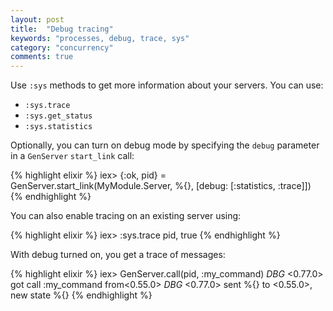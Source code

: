 ```yaml
---
layout: post
title:  "Debug tracing"
keywords: "processes, debug, trace, sys"
category: "concurrency"
comments: true
---
```


Use `:sys` methods to get more information about your servers. You can use:

- `:sys.trace`
- `:sys.get_status`
- `:sys.statistics`

Optionally, you can turn on debug mode by specifying the `debug` parameter in a `GenServer` `start_link` call:

{% highlight elixir %}
iex> {:ok, pid} = GenServer.start_link(MyModule.Server, %{}, [debug: [:statistics, :trace]])
{% endhighlight %}

You can also enable tracing on an existing server using:

{% highlight elixir %}
iex> :sys.trace pid, true
{% endhighlight %}

With debug turned on, you get a trace of messages:

{% highlight elixir %}
iex> GenServer.call(pid, :my_command)
*DBG* <0.77.0> got call :my_command from<0.55.0>
*DBG* <0.77.0> sent %{} to <0.55.0>, new state %{}
{% endhighlight %}



